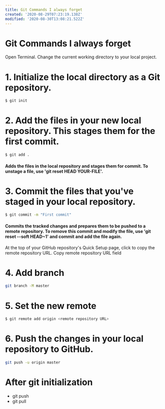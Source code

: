 ```yaml
---
title: Git Commands I always forget
created: '2020-08-29T07:23:19.138Z'
modified: '2020-08-30T13:08:21.522Z'
---
```


# Git Commands I always forget

Open Terminal.
Change the current working directory to your local project.
# 1. Initialize the local directory as a Git repository.
```bash
$ git init
```
# 2. Add the files in your new local repository. This stages them for the first commit.
```bash
$ git add .
```
#### Adds the files in the local repository and stages them for commit. To unstage a file, use 'git reset HEAD YOUR-FILE'.
# 3. Commit the files that you've staged in your local repository.
```bash 
$ git commit -m "First commit"
```
#### Commits the tracked changes and prepares them to be pushed to a remote repository. To remove this commit and modify the file, use 'git reset --soft HEAD~1' and commit and add the file again.
At the top of your GitHub repository's Quick Setup page, click  to copy the remote repository URL.
Copy remote repository URL field


# 4. Add branch
```bash 
git branch -M master
```
# 5. Set the new remote
```bash 
$ git remote add origin <remote repository URL>
```
# 6. Push the changes in your local repository to GitHub.
```bash
git push -u origin master
```

# After git initialization
- git push
- git pull

